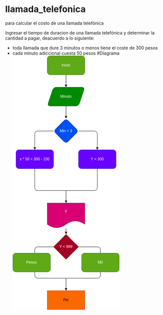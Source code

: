 # llamada_telefonica
para calcular el costo de una llamada telefónica 

Ingresar el tiempo de duracion de una llamada telefónica y determinar la cantidad a pagar, deacuerdo a lo siguiente: 
- toda llamada que dure 3 minutos o menos tiene el coste de 300 pesos
- cada minuto adiccional cuesta 50 pesos
#Diagrama
![Diagrama de flujo](diagrama.png "diagrama de flujo")